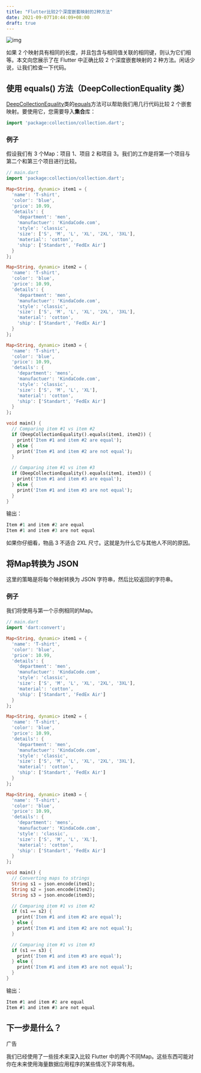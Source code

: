 ```yaml
---
title: "Flutter比较2个深度嵌套映射的2种方法"
date: 2021-09-07T10:44:09+08:00
draft: true
---
```


![img](https://luckly007.oss-cn-beijing.aliyuncs.com/image/Flutter.jpeg)

如果 2 个映射具有相同的长度，并且包含与相同值关联的相同键，则认为它们相等。本文向您展示了在 Flutter 中正确比较 2 个深度嵌套映射的 2 种方法。闲话少说，让我们检查一下代码。



## 使用 equals() 方法（DeepCollectionEquality 类）

[DeepCollectionEquality](https://api.flutter.dev/flutter/package-collection_collection/DeepCollectionEquality-class.html)类的[equals](https://api.flutter.dev/flutter/package-collection_collection/DeepCollectionEquality/equals.html)方法可以帮助我们用几行代码比较 2 个嵌套映射。要使用它，您需要导入**集合**库：

```dart
import 'package:collection/collection.dart';
```

### **例子**

假设我们有 3 个Map：项目 1、项目 2 和项目 3。我们的工作是将第一个项目与第二个和第三个项目进行比较。

```dart
// main.dart
import 'package:collection/collection.dart';

Map<String, dynamic> item1 = {
  'name': 'T-shirt',
  'color': 'blue',
  'price': 10.99,
  'details': {
    'department': 'men',
    'manufactuer': 'KindaCode.com',
    'style': 'classic',
    'size': ['S', 'M', 'L', 'XL', '2XL', '3XL'],
    'material': 'cotton',
    'ship': ['Standart', 'FedEx Air']
  }
};

Map<String, dynamic> item2 = {
  'name': 'T-shirt',
  'color': 'blue',
  'price': 10.99,
  'details': {
    'department': 'men',
    'manufactuer': 'KindaCode.com',
    'style': 'classic',
    'size': ['S', 'M', 'L', 'XL', '2XL', '3XL'],
    'material': 'cotton',
    'ship': ['Standart', 'FedEx Air']
  }
};

Map<String, dynamic> item3 = {
  'name': 'T-shirt',
  'color': 'blue',
  'price': 10.99,
  'details': {
    'department': 'mens',
    'manufactuer': 'KindaCode.com',
    'style': 'classic',
    'size': ['S', 'M', 'L', 'XL'],
    'material': 'cotton',
    'ship': ['Standart', 'FedEx Air']
  }
};

void main() {
  // Comparing item #1 vs item #2
  if (DeepCollectionEquality().equals(item1, item2)) {
    print('Item #1 and item #2 are equal');
  } else {
    print('Item #1 and item #2 are not equal');
  }

  // Comparing item #1 vs item #3
  if (DeepCollectionEquality().equals(item1, item3)) {
    print('Item #1 and item #3 are equal');
  } else {
    print('Item #1 and item #3 are not equal');
  }
}
```

输出：

```dart
Item #1 and item #2 are equal
Item #1 and item #3 are not equal
```

如果你仔细看，物品 3 不适合 2XL 尺寸。这就是为什么它与其他人不同的原因。

## 将Map转换为 JSON

这里的策略是将每个映射转换为 JSON 字符串，然后比较返回的字符串。

### **例子**

我们将使用与第一个示例相同的Map。

```dart
// main.dart
import 'dart:convert';

Map<String, dynamic> item1 = {
  'name': 'T-shirt',
  'color': 'blue',
  'price': 10.99,
  'details': {
    'department': 'men',
    'manufactuer': 'KindaCode.com',
    'style': 'classic',
    'size': ['S', 'M', 'L', 'XL', '2XL', '3XL'],
    'material': 'cotton',
    'ship': ['Standart', 'FedEx Air']
  }
};

Map<String, dynamic> item2 = {
  'name': 'T-shirt',
  'color': 'blue',
  'price': 10.99,
  'details': {
    'department': 'men',
    'manufactuer': 'KindaCode.com',
    'style': 'classic',
    'size': ['S', 'M', 'L', 'XL', '2XL', '3XL'],
    'material': 'cotton',
    'ship': ['Standart', 'FedEx Air']
  }
};

Map<String, dynamic> item3 = {
  'name': 'T-shirt',
  'color': 'blue',
  'price': 10.99,
  'details': {
    'department': 'mens',
    'manufactuer': 'KindaCode.com',
    'style': 'classic',
    'size': ['S', 'M', 'L', 'XL'],
    'material': 'cotton',
    'ship': ['Standart', 'FedEx Air']
  }
};

void main() {
  // Converting maps to strings
  String s1 = json.encode(item1);
  String s2 = json.encode(item2);
  String s3 = json.encode(item3);

  // Comparing item #1 vs item #2
  if (s1 == s2) {
    print('Item #1 and item #2 are equal');
  } else {
    print('Item #1 and item #2 are not equal');
  }

  // Comparing item #1 vs item #3
  if (s1 == s3) {
    print('Item #1 and item #3 are equal');
  } else {
    print('Item #1 and item #3 are not equal');
  }
}
```

输出：

```dart
Item #1 and item #2 are equal
Item #1 and item #3 are not equal
```

## 下一步是什么？

广告

我们已经使用了一些技术来深入比较 Flutter 中的两个不同Map。这些东西可能对你在未来使用海量数据应用程序的某些情况下非常有用。
